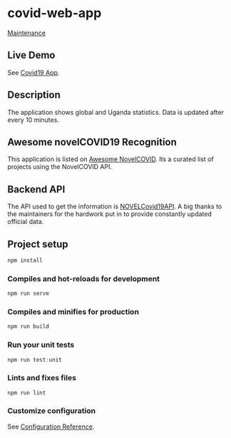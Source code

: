# covid-web-app

[Maintenance](https://img.shields.io/badge/Maintained%3F-yes-green.svg)

## Live Demo

See [Covid19 App](https://floating-headland-29129.herokuapp.com/).

## Description

The application shows global and Uganda statistics.
Data is updated after every 10 minutes.

## Awesome novelCOVID19 Recognition

This application is listed on [Awesome NovelCOVID](https://corona.lmao.ninja/docs/).
Its a curated list of projects using the NovelCOVID API.

## Backend API

The API used to get the information is [NOVELCovid19API](https://disease.sh/docs/).
A big thanks to the maintainers for the hardwork put in to provide constantly updated official data.

## Project setup

```javascript
npm install
```

### Compiles and hot-reloads for development

```javascript
npm run serve
```

### Compiles and minifies for production

```javascript
npm run build
```

### Run your unit tests

```javascript
npm run test:unit
```

### Lints and fixes files

```javascript
npm run lint
```

### Customize configuration

See [Configuration Reference](https://cli.vuejs.org/config/).
